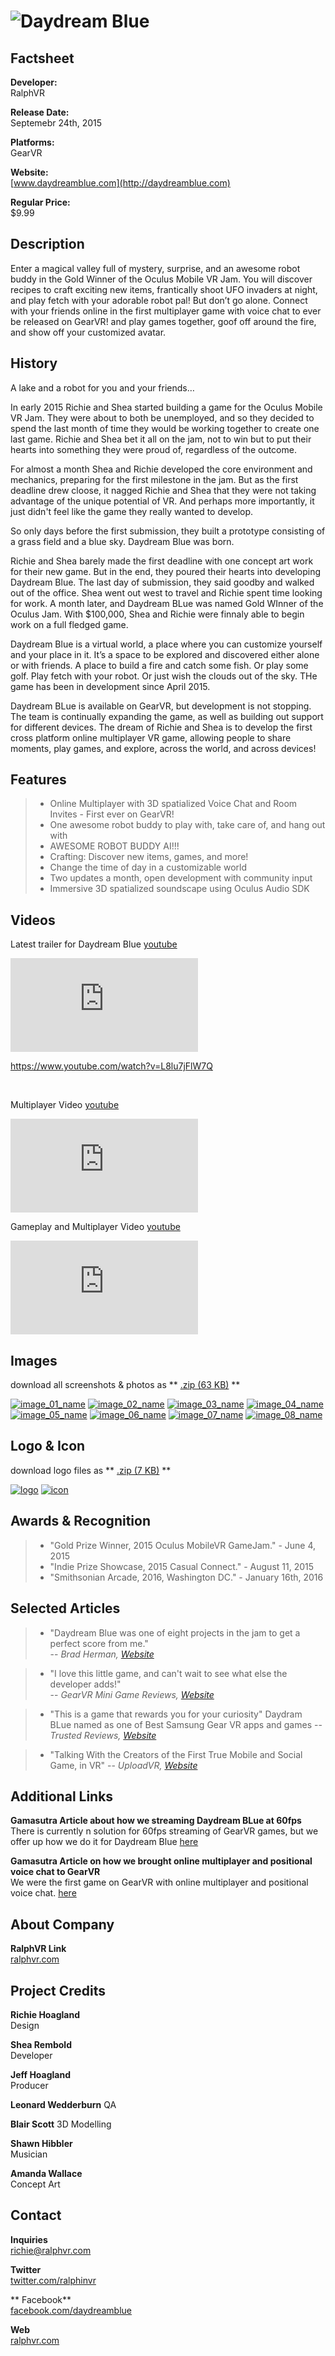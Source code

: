 # ![Daydream Blue](assets/images/header.png)

## Factsheet

**Developer:**  
RalphVR

**Release Date:**  
Septemebr 24th, 2015

**Platforms:**  
GearVR 
  

**Website:**  
[www.daydreamblue.com](http://daydreamblue.com)

**Regular Price:**  
$9.99

## Description

Enter a magical valley full of mystery, surprise, and an awesome robot buddy in the Gold Winner of the Oculus Mobile VR Jam. You will discover recipes to craft exciting new items, frantically shoot UFO invaders at night, and play fetch with your adorable robot pal! But don’t go alone. Connect with your friends online in the first multiplayer game with voice chat to ever be released on GearVR! and play games together, goof off around the fire, and show off your customized avatar. 

## History

A lake and a robot for you and your friends…
 
In early 2015 Richie and Shea started building a game for the Oculus Mobile VR Jam. They were about to both be unemployed, and so they decided to spend the last month of time they would be working together to create one last game. Richie and Shea bet it all on the jam, not to win but to put their hearts into something they were proud of, regardless of the outcome. 

For almost a month Shea and Richie developed the core environment and mechanics, preparing for the first milestone in the jam.  But as the first deadline drew cloose, it nagged Richie and Shea that they were not taking advantage of the unique potential of VR. And perhaps more importantly, it just didn't feel like the game they really wanted to develop.

So only days before the first submission, they built a prototype consisting of a grass field and a blue sky. Daydream Blue was born. 

Richie and Shea barely made the first deadline with one concept art work for their new game. But in the end, they poured their hearts into developing Daydream Blue. The last day of submission, they said goodby and walked out of the office. Shea went out west to travel and Richie spent time looking for work. A month later, and Daydream BLue was named Gold WInner of the Oculus Jam. With $100,000, Shea and Richie were finnaly able to begin work on a full fledged game. 

Daydream Blue is a virtual world, a place where you can customize yourself and your place in it.  It’s a space to be explored and discovered either alone or with friends. A place to build a fire and catch some fish.  Or play some golf.  Play fetch with your robot. Or just wish the clouds out of the sky. THe game has been in development since April 2015.

Daydream BLue is available on GearVR, but development is not stopping. The team is continually expanding the game, as well as building out support for different devices. The dream of Richie and Shea is to develop the first cross platform online multiplayer VR game, allowing people to share moments, play games, and explore, across the world, and across devices!

## Features

> * Online Multiplayer with 3D spatialized Voice Chat and Room Invites - First ever on GearVR!
> * One awesome robot buddy to play with, take care of, and hang out with
> * AWESOME ROBOT BUDDY AI!!!
> * Crafting: Discover new items, games, and more!
> * Change the time of day in a customizable world
> * Two updates a month, open development with community input 
> * Immersive 3D spatialized soundscape using Oculus Audio SDK


## Videos

Latest trailer for Daydream Blue [youtube](https://youtu.be/hKVtW93JQ1g)

<iframe src="https://www.youtube.com/embed/hKVtW93JQ1g" frameborder="0" allowfullscreen></iframe>

https://www.youtube.com/watch?v=L8lu7jFlW7Q

<br>

Multiplayer Video [youtube](https://youtu.be/6zlghauXfq0)

<iframe src="https://www.youtube.com/embed/6zlghauXfq0" frameborder="0" allowfullscreen></iframe>

<br>

Gameplay and Multiplayer Video [youtube](https://youtu.be/sTMh1eokTog)

<iframe src="https://www.youtube.com/embed/sTMh1eokTog" frameborder="0" allowfullscreen></iframe>

<!--Daydream Blue at Casual Connect! [Youtube](https://youtu.be/uEnzJYHbgAg"Jam Prototype Video")

<iframe src="//www.youtube.com/embed/uEnzJYHbgAg" frameborder="0" allowfullscreen></iframe>-->

## Images

download all screenshots & photos as ** [.zip (63 KB)](assets/images/images.zip "Images zip") **

[![image_01_name](assets/images/image_01.png)](assets/images/image_01.png)
[![image_02_name](assets/images/image_02.png)](assets/images/image_02.png)
[![image_03_name](assets/images/image_03.png)](assets/images/image_03.png)
[![image_04_name](assets/images/image_04.png)](assets/images/image_04.png)
[![image_05_name](assets/images/image_05.png)](assets/images/image_05.png)
[![image_06_name](assets/images/image_06.png)](assets/images/image_06.png)
[![image_07_name](assets/images/image_07.png)](assets/images/image_07.png)
[![image_08_name](assets/images/image_08.png)](assets/images/image_08.png)

## Logo & Icon

download logo files as ** [.zip (7 KB)]( assets/images/logo.zip "Logo & Icon zip") **

[![logo](assets/images/logo.png)](assets/images/logo.png "Logo")
[![icon](assets/images/icon.png)](assets/images/icon.png "Icon")

## Awards & Recognition

 > * "Gold Prize Winner, 2015 Oculus MobileVR GameJam." - June 4, 2015
 > * "Indie Prize Showcase, 2015 Casual Connect." - August 11, 2015
 > * "Smithsonian Arcade, 2016, Washington DC." - January 16th, 2016

## Selected Articles

> * "Daydream Blue was one of eight projects in the jam to get a perfect score from me."  
-- *Brad Herman, [Website](http://www.bradherman.com/home/hitchhikers-guide-to-the-metaverse/theoculusmobilevrjam2015-thoughtsfromajudge/)*

> * "I love this little game, and can't wait to see what else the developer adds!"  
-- *GearVR Mini Game Reviews, [Website](http://gearvrreviews.blogspot.com/2015/05/gearvr-jam-2015-appexperiences-my.html)*

> * "This is a game that rewards you for your curiosity" Daydram BLue named as one of Best Samsung Gear VR apps and games
-- *Trusted Reviews, [Website](http://www.trustedreviews.com/best-samsung-gear-vr-apps_round-up_Page-14)*

> * "Talking With the Creators of the First True Mobile and Social Game, in VR"
-- *UploadVR, [Website](http://uploadvr.com/i-interviewed-the-creators-of-daydream-blue-in-vr/)*

## Additional Links

**Gamasutra Article about how we streaming Daydream BLue at 60fps**  
There is currently n solution for 60fps streaming of GearVR games, but we offer up how we do it for Daydream Blue [here](http://gamasutra.com/blogs/RichieHoagland/20151026/257254/How_we_stream_our_GearVR_game_without_impacting_performance.php)

**Gamasutra Article on how we brought online multiplayer and positional voice chat to GearVR**  
We were the first game on GearVR with online multiplayer and positional voice chat. [here](http://gamasutra.com/blogs/RichieHoagland/20151216/262034/3_biggest_hurdles_faced_in_bringing_online_multiplayer_to_GearVR.php)

## About Company

**RalphVR Link**  
[ralphvr.com](https://www.ralphvr.com)

## Project Credits

**Richie Hoagland**   
Design

**Shea Rembold**  
Developer

**Jeff Hoagland**  
Producer

**Leonard Wedderburn**
QA

**Blair Scott**
3D Modelling

**Shawn Hibbler**  
Musician

**Amanda Wallace**  
Concept Art

## Contact

**Inquiries**  
[richie@ralphvr.com][contact]

**Twitter**  
[twitter.com/ralphinvr][twitter]

** Facebook**  
[facebook.com/daydreamblue][facebook]

**Web**  
[ralphvr.com][homepage]

<!--- =====================================================================  -->
<!--- Referenced links -->

[homepage]: http://ralphvr.com "RalphVR"

[contact]: mailto:richie@ralphvr.com

<!--- Social -->

[twitter]: https://twitter.com/ralphinvr
[facebook]: https://www.facebook.com/Daydream-Blue-1619781554938796
